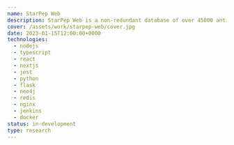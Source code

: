 ```yaml
---
name: StarPep Web
description: StarPep Web is a non-redundant database of over 45000 antimicrobial peptides (AMPs).
cover: /assets/work/starpep-web/cover.jpg
date: 2023-01-15T12:00:00+0000
technologies:
  - nodejs
  - typescript
  - react
  - nextjs
  - jest
  - python
  - flask
  - neo4j
  - redis
  - nginx
  - jenkins
  - docker
status: in-development
type: research
---
```

